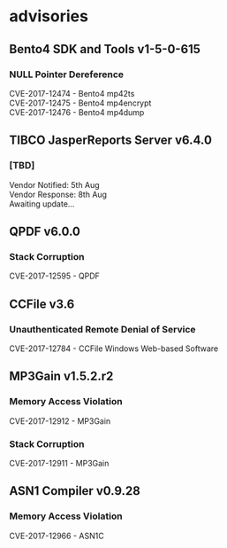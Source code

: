 # advisories
## Bento4 SDK and Tools v1-5-0-615
### NULL Pointer Dereference
CVE-2017-12474 - Bento4 mp42ts  
CVE-2017-12475 - Bento4 mp4encrypt   
CVE-2017-12476 - Bento4 mp4dump  

## TIBCO JasperReports Server v6.4.0
### [TBD]
Vendor Notified: 5th Aug  
Vendor Response: 8th Aug  
Awaiting update...

## QPDF v6.0.0
### Stack Corruption
CVE-2017-12595 - QPDF   

## CCFile v3.6
### Unauthenticated Remote Denial of Service 
CVE-2017-12784 - CCFile Windows Web-based Software   

## MP3Gain v1.5.2.r2
### Memory Access Violation  
CVE-2017-12912 - MP3Gain    
### Stack Corruption  
CVE-2017-12911 - MP3Gain 

## ASN1 Compiler v0.9.28
### Memory Access Violation
CVE-2017-12966 - ASN1C  
